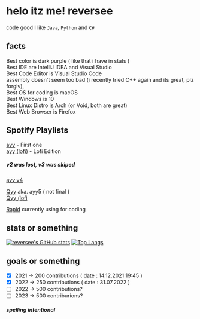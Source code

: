 
helo itz me! reversee
===========================
 
code good
I like `Java`, `Python` and `C#`

## facts
Best color is dark purple ( like that i have in stats )  
Best IDE are IntelliJ IDEA and Visual Studio  
Best Code Editor is Visual Studio Code  
assembly doesn't seem too bad (i recently tried C++ again and its great, plz forgiv),  
Best OS for coding is macOS   
Best Windows is 10  
Best Linux Distro is Arch (or Void, both are great)  
Best Web Browser is Firefox

## Spotify Playlists
[ayy](https://open.spotify.com/playlist/5jwnKhAldpzoHqpOd5fbYO?si=abb71d28852342ca) - First one  
[ayy (lofi)](https://open.spotify.com/playlist/2ZQNss0wsXpKHc3RoyV6VP?si=8032195b093a4ed2) - Lofi Edition  
##### v2 was lost, v3 was skiped  
[ayy v4](https://open.spotify.com/playlist/74s3hIC9cZ8YlfEUw80Xom?si=ddd0f172efac40e4)  
  
[Qyy](https://open.spotify.com/playlist/5hDrdKPYGEYNqBBipIzNRu?si=e0d87af108e941db&pt=6ab55372b86be9ff3a380d667c1383de) aka. ayy5 ( not final )  
[Qyy (lofi](https://open.spotify.com/playlist/0Pohtm62o0gIlq0XRnPO1P?si=80a6e0c7bd874c1e)  

[Rapid](https://open.spotify.com/playlist/2AESPSqZOBrFL3wvyzXtp5?si=a01a99c5e1b14ff1&pt=a31053c6cf29d15a90e31b41f360e5de) currently using for coding

## stats or something 
[![reversee's GitHub stats](https://github-readme-stats.vercel.app/api?username=reversee-dev&theme=midnight-purple&show_icons=true)](https://github.com/anuraghazra/github-readme-stats)
[![Top Langs](https://github-readme-stats.vercel.app/api/top-langs/?username=reversee-dev&theme=midnight-purple&layout=compact)](https://github.com/anuraghazra/github-readme-stats)

## goals or something
- [x] 2021 -> 200 contributions ( date : 14.12.2021 19:45 )
- [x] 2022 -> 250 contributions ( date : 31.07.2022 )
- [ ] 2022 -> 500 contributions?
- [ ] 2023 -> 500 contriburions?

##### spelling intentional
